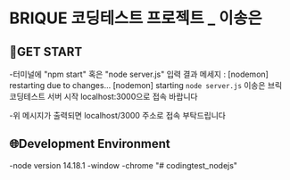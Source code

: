 # BRIQUE 코딩테스트 프로젝트 \_ 이송은

## 💽GET START

-터미널에 "npm start" 혹은 "node server.js" 입력
결과 메세지 : [nodemon] restarting due to changes...
[nodemon] starting `node server.js`
이송은 브릭 코딩테스트 서버 시작
localhost:3000으로 접속 바랍니다

-위 메시지가 출력되면 localhost/3000 주소로 접속 부탁드립니다

## 🌐Development Environment

-node version 14.18.1
-window
-chrome
"# codingtest_nodejs" 

